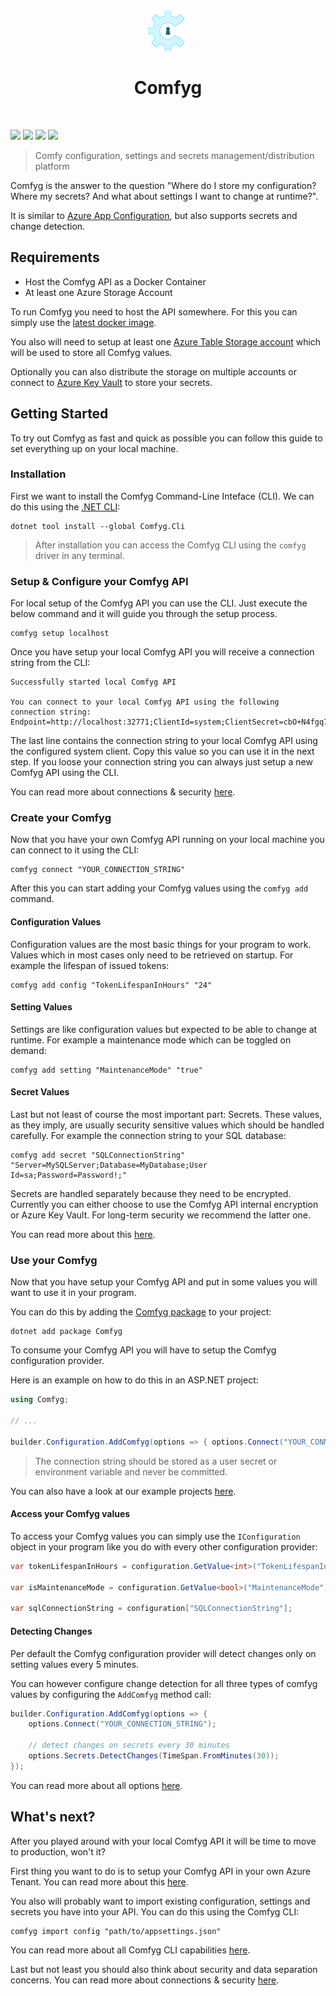 <div align="center">
    <br/>
    <img alt="" src="assets/logo.png" />
    <h1>Comfyg</h1>
    <br/>
</div>

[![](https://img.shields.io/docker/v/dvol/comfyg/latest?style=flat-square)](https://hub.docker.com/r/dvol/comfyg)
[![](https://img.shields.io/nuget/vpre/Comfyg?style=flat-square)](https://www.nuget.org/packages/Comfyg)
[![](https://img.shields.io/github/v/release/DavidVollmers/Comfyg?include_prereleases&style=flat-square)](https://github.com/DavidVollmers/Comfyg/releases)
[![](https://img.shields.io/github/license/DavidVollmers/Comfyg?style=flat-square)](https://github.com/DavidVollmers/Comfyg/blob/main/LICENSE.txt)

> Comfy configuration, settings and secrets management/distribution platform

Comfyg is the answer to the question "Where do I store my configuration? Where my secrets? And what about settings I
want to change at runtime?".

It is similar to [Azure App Configuration](https://learn.microsoft.com/en-us/azure/azure-app-configuration/overview), but also
supports secrets and change detection.

## Requirements

- Host the Comfyg API as a Docker Container
- At least one Azure Storage Account

To run Comfyg you need to host the API somewhere. For this you can simply use
the [latest docker image](https://hub.docker.com/r/dvol/comfyg/tags).

You also will need to setup at least
one [Azure Table Storage account](https://learn.microsoft.com/en-us/azure/storage/common/storage-account-create?tabs=azure-portal) which will be used to store all Comfyg values.

Optionally you can also distribute the storage on multiple accounts or connect to [Azure Key Vault](https://learn.microsoft.com/en-us/azure/key-vault) to store your secrets.

## Getting Started

To try out Comfyg as fast and quick as possible you can follow this guide to set everything up on your local machine.

### Installation

First we want to install the Comfyg Command-Line Inteface (CLI). We can do this using the [.NET CLI](https://learn.microsoft.com/de-de/dotnet/core/tools/):

```shell
dotnet tool install --global Comfyg.Cli
```

> After installation you can access the Comfyg CLI using the `comfyg` driver in any terminal.

### Setup & Configure your Comfyg API

For local setup of the Comfyg API you can use the CLI. Just execute the below command and it will guide you through the setup process.

```shell
comfyg setup localhost
```

Once you have setup your local Comfyg API you will receive a connection string from the CLI:

```shell
Successfully started local Comfyg API

You can connect to your local Comfyg API using the following connection string:
Endpoint=http://localhost:32771;ClientId=system;ClientSecret=cbO+N4fgq7mOB813KuOfow0nfKFW+VyS3k4boosUzozn9vmOqvk32QCpxO1eQfxMxKcItHkYX7YUT9uSbP/84g==;
```

The last line contains the connection string to your local Comfyg API using the configured system client. Copy this value so you can use it in the next step. If you loose your connection string you can always just setup a new Comfyg API using the CLI.

You can read more about connections & security [here](docs/Connections.md).

### Create your Comfyg

Now that you have your own Comfyg API running on your local machine you can connect to it using the CLI:

```shell
comfyg connect "YOUR_CONNECTION_STRING"
```

After this you can start adding your Comfyg values using the `comfyg add` command.

#### Configuration Values

Configuration values are the most basic things for your program to work. Values which in most cases only need to be retrieved on startup. For example the lifespan of issued tokens:

```shell
comfyg add config "TokenLifespanInHours" "24"
```

#### Setting Values

Settings are like configuration values but expected to be able to change at runtime. For example a maintenance mode which can be toggled on demand:

```shell
comfyg add setting "MaintenanceMode" "true"
```

#### Secret Values

Last but not least of course the most important part: Secrets. These values, as they imply, are usually security sensitive values which should be handled carefully. For example the connection string to your SQL database:

```shell
comfyg add secret "SQLConnectionString" "Server=MySQLServer;Database=MyDatabase;User Id=sa;Password=Password!;"
```

Secrets are handled separately because they need to be encrypted. Currently you can either choose to use the Comfyg API internal encryption or Azure Key Vault. For long-term security we recommend the latter one. 

You can read more about this [here](docs/Encryption.md).

### Use your Comfyg

Now that you have setup your Comfyg API and put in some values you will want to use it in your program.

You can do this by adding the [Comfyg package](packages/Comfyg/README.md) to your project:

```shellc
dotnet add package Comfyg
```

To consume your Comfyg API you will have to setup the Comfyg configuration provider.

Here is an example on how to do this in an ASP.NET project:

```csharp
using Comfyg;

// ...

builder.Configuration.AddComfyg(options => { options.Connect("YOUR_CONNECTION_STRING"); });
```

> The connection string should be stored as a user secret or environment variable and never be committed.

You can also have a look at our example projects [here](examples/).

#### Access your Comfyg values

To access your Comfyg values you can simply use the `IConfiguration` object in your program like you do with every other configuration provider:

```csharp
var tokenLifespanInHours = configuration.GetValue<int>("TokenLifespanInHours");

var isMaintenanceMode = configuration.GetValue<bool>("MaintenanceMode");

var sqlConnectionString = configuration["SQLConnectionString"];
```

#### Detecting Changes

Per default the Comfyg configuration provider will detect changes only on setting values every 5 minutes.

You can however configure change detection for all three types of comfyg values by configuring the `AddComfyg` method call:

```csharp 
builder.Configuration.AddComfyg(options => { 
    options.Connect("YOUR_CONNECTION_STRING");
    
    // detect changes on secrets every 30 minutes
    options.Secrets.DetectChanges(TimeSpan.FromMinutes(30));
});
```

You can read more about all options [here](docs/TODO.md).

## What's next?

After you played around with your local Comfyg API it will be time to move to production, won't it?

First thing you want to do is to setup your Comfyg API in your own Azure Tenant. You can read more about this [here](docs/TODO.md).

You also will probably want to import existing configuration, settings and secrets you have into your API. You can do this using the Comfyg CLI:

```shell
comfyg import config "path/to/appsettings.json"
```

You can read more about all Comfyg CLI capabilities [here](packages/Comfyg.Cli/README.md).

Last but not least you should also think about security and data separation concerns. You can read more about connections & security [here](docs/Connections.md).
